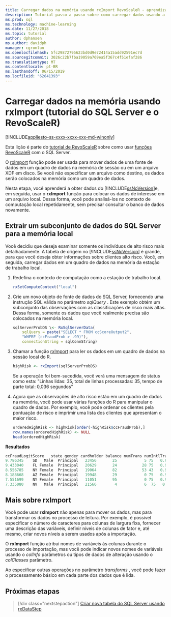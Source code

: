 ```yaml
---
title: Carregar dados na memória usando rxImport RevoScaleR - aprendizagem de máquina do SQL Server
description: Tutorial passo a passo sobre como carregar dados usando a linguagem R no SQL Server.
ms.prod: sql
ms.technology: machine-learning
ms.date: 11/27/2018
ms.topic: tutorial
author: dphansen
ms.author: davidph
manager: cgronlun
ms.openlocfilehash: 5fc29872795623bd0d9e72414a15add92591ec7d
ms.sourcegitcommit: 3026c22b7fba19059a769ea5f367c4f51efaf286
ms.translationtype: MT
ms.contentlocale: pt-BR
ms.lasthandoff: 06/15/2019
ms.locfileid: "62641393"
---
```

# <a name="load-data-into-memory-using-rximport-sql-server-and-revoscaler-tutorial"></a>Carregar dados na memória usando rxImport (tutorial do SQL Server e o RevoScaleR)
[!INCLUDE[appliesto-ss-xxxx-xxxx-xxx-md-winonly](../../includes/appliesto-ss-xxxx-xxxx-xxx-md-winonly.md)]

Esta lição é parte do [tutorial de RevoScaleR](deepdive-data-science-deep-dive-using-the-revoscaler-packages.md) sobre como usar [funções RevoScaleR](https://docs.microsoft.com/machine-learning-server/r-reference/revoscaler/revoscaler) com o SQL Server.

O [rxImport](https://docs.microsoft.com/machine-learning-server/r-reference/revoscaler/rximport) função pode ser usada para mover dados de uma fonte de dados em um quadro de dados na memória de sessão ou em um arquivo XDF em disco. Se você não especificar um arquivo como destino, os dados serão colocados na memória como um quadro de dados.

Nesta etapa, você aprenderá a obter dados do [!INCLUDE[ssNoVersion](../../includes/ssnoversion-md.md)]e, em seguida, usar o **rxImport** função para colocar os dados de interesse em um arquivo local. Dessa forma, você pode analisá-los no contexto de computação local repetidamente, sem precisar consultar o banco de dados novamente.

## <a name="extract-a-subset-of-data-from-sql-server-to-local-memory"></a>Extrair um subconjunto de dados do SQL Server para a memória local

Você decidiu que deseja examinar somente os indivíduos de alto risco mais detalhadamente. A tabela de origem no [!INCLUDE[ssNoVersion](../../includes/ssnoversion-md.md)] é grande, para que você deseja obter informações sobre clientes alto risco. Você, em seguida, carregar dados em um quadro de dados na memória da estação de trabalho local.

1. Redefina o contexto de computação como a estação de trabalho local.

    ```R
    rxSetComputeContext("local")
    ```

2. Crie um novo objeto de fonte de dados do SQL Server, fornecendo uma instrução SQL válida no parâmetro *sqlQuery* . Este exemplo obtém um subconjunto das observações com as classificações de risco mais altas. Dessa forma, somente os dados que você realmente precisa são colocados na memória local.

    ```R
    sqlServerProbDS \<- RxSqlServerData(
        sqlQuery = paste("SELECT * FROM ccScoreOutput2",
        "WHERE (ccFraudProb > .99)"),
        connectionString = sqlConnString)
    ```

3. Chamar a função [rxImport](https://docs.microsoft.com/machine-learning-server/r-reference/revoscaler/rximport) para ler os dados em um quadro de dados na sessão local do R.

    ```R
    highRisk <- rxImport(sqlServerProbDS)
    ```

    Se a operação foi bem-sucedida, você verá uma mensagem de status como esta: "Linhas lidas: 35, total de linhas processadas: 35, tempo de parte total: 0,036 segundos"

4. Agora que as observações de alto risco estão em um quadro de dados na memória, você pode usar várias funções do R para manipular o quadro de dados. Por exemplo, você pode ordenar os clientes pela pontuação de risco e imprimir uma lista dos clientes que apresentam o maior risco.

    ```R
    orderedHighRisk <- highRisk[order(-highRisk$ccFraudProb),]
    row.names(orderedHighRisk) <- NULL
    head(orderedHighRisk)
    ```

**Resultados**

```R
ccFraudLogitScore   state gender cardholder balance numTrans numIntlTrans creditLine ccFraudProb1
9.786345    SD   Male  Principal   23456       25            5 75   0.99994382
9.433040    FL Female  Principal   20629       24           28 75   0.99992003
8.556785    NY Female  Principal   19064       82           53 43   0.99980784
8.188668    AZ Female  Principal   19948       29            0 75   0.99972235
7.551699    NY Female  Principal   11051       95            0 75   0.99947516
7.335080    NV   Male  Principal   21566        4            6  75   0.9993482
```

## <a name="more-about-rximport"></a>Mais sobre rxImport

Você pode usar **rxImport** não apenas para mover os dados, mas para transformar os dados no processo de leitura. Por exemplo, é possível especificar o número de caracteres para colunas de largura fixa, fornecer uma descrição das variáveis, definir níveis de colunas de fator e, até mesmo, criar novos níveis a serem usados após a importação.

O **rxImport** função atribui nomes de variáveis às colunas durante o processo de importação, mas você pode indicar novos nomes de variáveis usando o *colInfo* parâmetros ou tipos de dados de alteração usando o *colClasses* parâmetro.

Ao especificar outras operações no parâmetro *transforms* , você pode fazer o processamento básico em cada parte dos dados que é lida.

## <a name="next-steps"></a>Próximas etapas

> [!div class="nextstepaction"]
> [Criar nova tabela do SQL Server usando rxDataStep](../../advanced-analytics/tutorials/deepdive-move-data-between-sql-server-and-xdf-file.md)